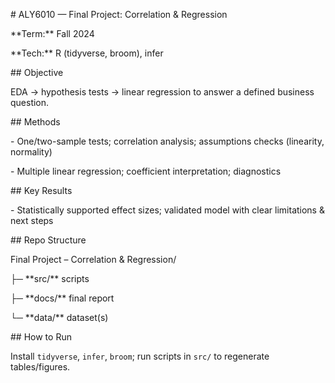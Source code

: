 \# ALY6010 — Final Project: Correlation \& Regression

\*\*Term:\*\* Fall 2024  

\*\*Tech:\*\* R (tidyverse, broom), infer



\## Objective

EDA → hypothesis tests → linear regression to answer a defined business question.



\## Methods

\- One/two-sample tests; correlation analysis; assumptions checks (linearity, normality)

\- Multiple linear regression; coefficient interpretation; diagnostics



\## Key Results

\- Statistically supported effect sizes; validated model with clear limitations \& next steps



\## Repo Structure

Final Project – Correlation \& Regression/  

├─ \*\*src/\*\* scripts  

├─ \*\*docs/\*\* final report  

└─ \*\*data/\*\* dataset(s)



\## How to Run

Install `tidyverse`, `infer`, `broom`; run scripts in `src/` to regenerate tables/figures.



